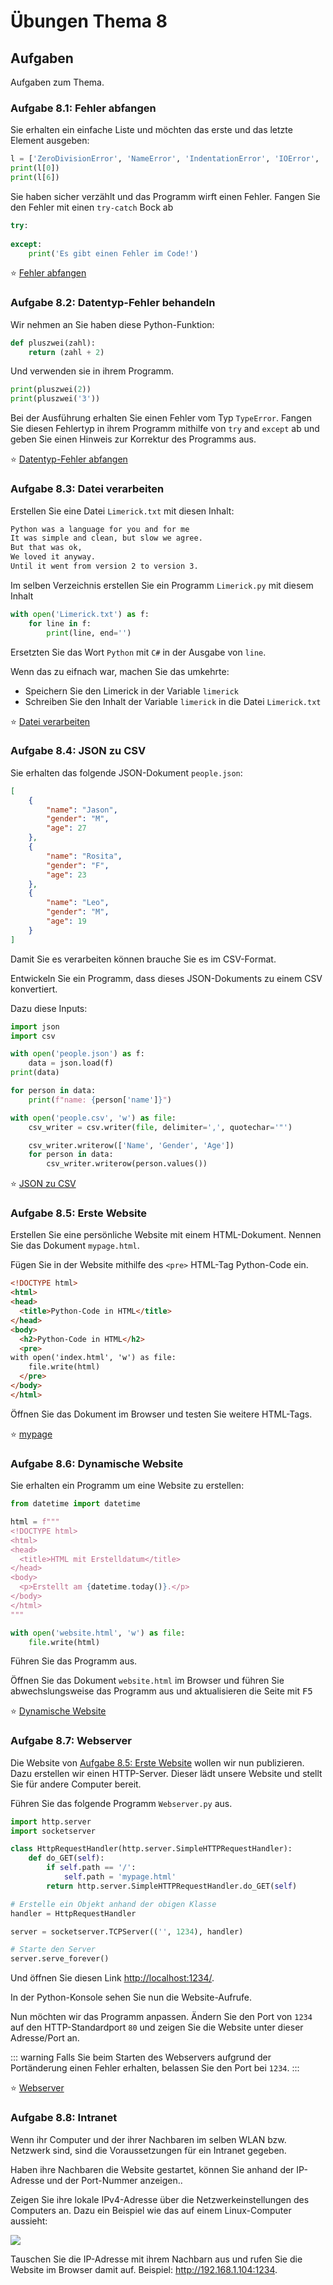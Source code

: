 # Übungen Thema 8

## Aufgaben

Aufgaben zum Thema.

### Aufgabe 8.1: Fehler abfangen

Sie erhalten ein einfache Liste und möchten das erste und das letzte Element ausgeben:

```python
l = ['ZeroDivisionError', 'NameError', 'IndentationError', 'IOError', 'EOFError', 'IndexError']
print(l[0])
print(l[6])
```

Sie haben sicher verzählt und das Programm wirft einen Fehler. Fangen Sie den Fehler mit einen `try-catch` Bock ab

```python
try:
	
except:
	print('Es gibt einen Fehler im Code!')
```

⭐ [Fehler abfangen](https://github.com/janikvonrotz/python.casa/blob/main/topic-8/Fehler%20abfragen.py)

### Aufgabe 8.2: Datentyp-Fehler behandeln

Wir nehmen an Sie haben diese Python-Funktion:

```python
def pluszwei(zahl):
	return (zahl + 2)
```

Und verwenden sie in ihrem Programm.

```python
print(pluszwei(2))
print(pluszwei('3'))
```

Bei der Ausführung erhalten Sie einen Fehler vom Typ `TypeError`. Fangen Sie diesen Fehlertyp in ihrem Programm mithilfe von `try` and `except` ab und geben Sie einen Hinweis zur Korrektur des Programms aus.

⭐ [Datentyp-Fehler abfangen](https://github.com/janikvonrotz/python.casa/blob/main/topic-8/Datentyp-Fehler%20behandeln.py)

### Aufgabe 8.3: Datei verarbeiten

Erstellen Sie eine Datei `Limerick.txt` mit diesen Inhalt:

```txt
Python was a language for you and for me
It was simple and clean, but slow we agree.
But that was ok,
We loved it anyway.
Until it went from version 2 to version 3.
```

Im selben Verzeichnis erstellen Sie ein Programm `Limerick.py` mit diesem Inhalt

```python
with open('Limerick.txt') as f:
	for line in f:
		print(line, end='')
```

Ersetzten Sie das Wort `Python` mit `C#` in der Ausgabe von `line`.

Wenn das zu eifnach war, machen Sie das umkehrte:

* Speichern Sie den Limerick in der Variable `limerick`
* Schreiben Sie den Inhalt der Variable `limerick` in die Datei  `Limerick.txt`

⭐ [Datei verarbeiten](https://github.com/janikvonrotz/python.casa/blob/main/topic-8/Datei%20verarbeiten.py)

### Aufgabe 8.4: JSON zu CSV

Sie erhalten das folgende JSON-Dokument `people.json`:

```json
[
    {
        "name": "Jason",
        "gender": "M",
        "age": 27
    },
    {
        "name": "Rosita",
        "gender": "F",
        "age": 23
    },
    {
        "name": "Leo",
        "gender": "M",
        "age": 19
    }
]
```

Damit Sie es verarbeiten können brauche Sie es im CSV-Format.

Entwickeln Sie ein Programm, dass dieses JSON-Dokuments zu einem CSV konvertiert.

Dazu diese Inputs:

```python
import json
import csv
```

```python
with open('people.json') as f:
    data = json.load(f)
print(data)
```

```python
for person in data:
    print(f"name: {person['name']}")
```

```python
with open('people.csv', 'w') as file:
    csv_writer = csv.writer(file, delimiter=',', quotechar='"')
```

```python
    csv_writer.writerow(['Name', 'Gender', 'Age'])
    for person in data:
        csv_writer.writerow(person.values())
```

⭐ [JSON zu CSV](https://github.com/janikvonrotz/python.casa/blob/main/topic-8/JSON%20zu%20CSV.py)

### Aufgabe 8.5: Erste Website

Erstellen Sie eine persönliche Website mit einem HTML-Dokument. Nennen Sie das Dokument `mypage.html`.

Fügen Sie in der Website mithilfe des `<pre>` HTML-Tag Python-Code ein.

```html
<!DOCTYPE html>
<html>
<head>
  <title>Python-Code in HTML</title>
</head>
<body>
  <h2>Python-Code in HTML</h2>
  <pre>
with open('index.html', 'w') as file:
	file.write(html)
  </pre>
</body>
</html>
```

Öffnen Sie das Dokument im Browser und testen Sie weitere HTML-Tags.

⭐ [mypage](https://github.com/janikvonrotz/python.casa/blob/main/topic-8/mypage.html)

### Aufgabe 8.6: Dynamische Website

Sie erhalten ein Programm um eine Website zu erstellen:

```python
from datetime import datetime 

html = f"""
<!DOCTYPE html>
<html>
<head>
  <title>HTML mit Erstelldatum</title>
</head>
<body>
  <p>Erstellt am {datetime.today()}.</p>
</body>
</html>
"""

with open('website.html', 'w') as file:
	file.write(html)
```

Führen Sie das Programm aus.

Öffnen Sie das Dokument `website.html` im Browser und führen Sie abwechslungsweise das Programm aus und aktualisieren die Seite mit <kbd>F5</kbd>

⭐ [Dynamische Website](https://github.com/janikvonrotz/python.casa/blob/main/topic-8/Dynamische%20Website.py)

### Aufgabe 8.7: Webserver

Die Website von [Aufgabe 8.5: Erste Website](#Aufgabe%208.5:%20Erste%20Website) wollen wir nun publizieren. Dazu erstellen wir einen HTTP-Server. Dieser lädt unsere Website und stellt Sie für andere Computer bereit.

Führen Sie das folgende Programm `Webserver.py` aus.

```python
import http.server
import socketserver

class HttpRequestHandler(http.server.SimpleHTTPRequestHandler):
    def do_GET(self):
        if self.path == '/':
            self.path = 'mypage.html'
        return http.server.SimpleHTTPRequestHandler.do_GET(self)

# Erstelle ein Objekt anhand der obigen Klasse
handler = HttpRequestHandler

server = socketserver.TCPServer(('', 1234), handler)

# Starte den Server
server.serve_forever()
```

Und öffnen Sie diesen Link <http://localhost:1234/>.

In der Python-Konsole sehen Sie nun die Website-Aufrufe.

Nun möchten wir das Programm anpassen. Ändern Sie den Port von `1234` auf den HTTP-Standardport `80` und zeigen Sie die Website unter dieser Adresse/Port an.

::: warning
Falls Sie beim Starten des Webservers aufgrund der Portänderung einen Fehler erhalten, belassen Sie den Port bei `1234`.
:::

⭐ [Webserver](https://github.com/janikvonrotz/python.casa/blob/main/topic-8/Webserver.py)

### Aufgabe 8.8: Intranet

Wenn ihr Computer und der ihrer Nachbaren im selben WLAN bzw. Netzwerk sind, sind die Voraussetzungen für ein Intranet gegeben.

Haben ihre Nachbaren die Website gestartet, können Sie anhand der IP-Adresse und der Port-Nummer anzeigen..

Zeigen Sie ihre lokale IPv4-Adresse über die Netzwerkeinstellungen des Computers an. Dazu ein Beispiel wie das auf einem Linux-Computer aussieht:

![](./linux-ipv4.png)

Tauschen Sie die IP-Adresse mit ihrem Nachbarn aus und rufen Sie die Website im Browser damit auf. Beispiel: <http://192.168.1.104:1234>.
